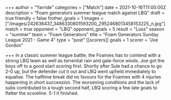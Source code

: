 +++
author = "Yarride"
categories = ["Match"]
date = 2021-10-16T11:00:00Z
description = "Foam generators summer league match against LBQ"
draft = true
friendly = false
frother_goals = 1
images = ["/images/242636437_3486330801593200_2952468013458153225_n.jpg"]
match = true
opponent = "LBQ"
opponent_goals = 5
result = "Loss"
season = "summer"
team = "Foam Generators"
title = "Foam Generators Sunday League 2021 - Game 4"
type = "post"
[[scorers]]
goals = 1
scorer = "Joe Gordon"

+++
In a classic summer league battle, the Foamies has to contend with a strong LBQ team as well as torrential rain and gale-force winds. Joe got the boys off to a good start scoring first. Shortly after Sule had a chance to go 2-0 up, but the defender cut it out and LBQ went upfield immediately to equalise. The halftime break did no favours for the Foamies with 4 injuries happening in short succession. The worsening conditions and the lack of subs contributed to a tough second half, LBQ scoring a few late goals to flatter the scoreline. 5-1 it finished. 